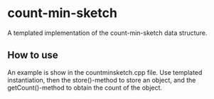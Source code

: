 # count-min-sketch
A templated implementation of the count-min-sketch data structure.

## How to use

An example is show in the countminsketch.cpp file. 
Use templated instantiation, then the store()-method to store an object, and 
the getCount()-method to obtain the count of the object.